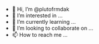 - 👋 Hi, I’m @plutofrmdak
- 👀 I’m interested in ...
- 🌱 I’m currently learning ...
- 💞️ I’m looking to collaborate on ...
- 📫 How to reach me ...

<!---
plutofrmdak/plutofrmdak is a ✨ special ✨ repository because its `README.md` (this file) appears on your GitHub profile.
You can click the Preview link to take a look at your changes.
--->
